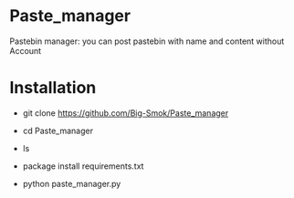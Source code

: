 # Paste_manager
Pastebin manager:
you can post pastebin with name and content 
without Account 
# Installation 
- git clone https://github.com/Big-Smok/Paste_manager

- cd Paste_manager

- ls

- package install requirements.txt


- python paste_manager.py
